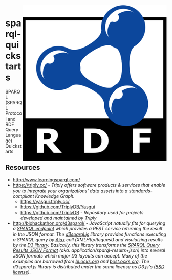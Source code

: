 <img src="./assets/Rdf_logo.svg" alt="RDF logo" style="width: 450px;" align="right">

# sparql-quickstarts
SPARQL (SPARQL Protocol and RDF Query Language) Quickstarts

## Resources
- http://www.learningsparql.com/
- https://triply.cc/ - *Triply offers software products & services that enable you to integrate your organizations' data assets into a standards-compliant Knowledge Graph.*
    - https://yasgui.triply.cc/
    - https://github.com/TriplyDB/Yasgui
    - https://github.com/TriplyDB - *Repository used for projects developed and maintained by Triply*
- http://biohackathon.org/d3sparql/ - *JavaScript natually fits for querying a [SPARQL endpoint](http://sparqles.okfn.org/) which provides a REST service returning the result in the JSON format. The [d3sparql.js](http://biohackathon.org/d3sparql/d3sparql.js) library provides functions executing a SPARQL query by [Ajax](http://en.wikipedia.org/wiki/Ajax_(programming)) call (XMLHttpRequest) and visulaizing results by the [D3 library](http://d3js.org/). Basically, this library transforms the [SPARQL Query Results JSON Format](http://www.w3.org/TR/sparql11-results-json/) (aka. application/sparql-results+json) into several JSON formats which major D3 layouts can accept. Many of the examples are borrowed from [bl.ocks.org](http://bl.ocks.org/) and [bost.ocks.org](http://bost.ocks.org/mike/). The d3sparql.js library is distributed under the same license as D3.js's ([BSD license](http://opensource.org/licenses/BSD-3-Clause)).*

